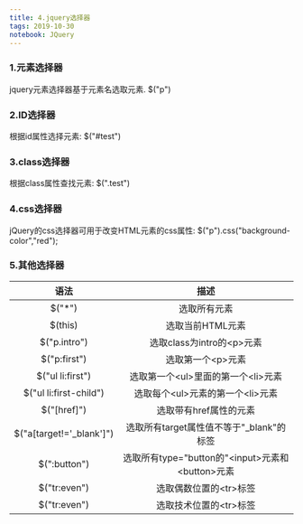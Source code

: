 ```yaml
---
title: 4.jquery选择器
tags: 2019-10-30
notebook: JQuery
---
```


### 1.元素选择器

jquery元素选择器基于元素名选取元素.
    $("p")

### 2.ID选择器

根据id属性选择元素:
    $("#test")
### 3.class选择器

根据class属性查找元素:
    $(".test")

### 4.css选择器

jQuery的css选择器可用于改变HTML元素的css属性:
    $("p").css("background-color","red");

### 5.其他选择器

语法|描述
|:-:|:-:|
$("*")|选取所有元素
$(this)|选取当前HTML元素
$("p.intro")|选取class为intro的\<p>元素
$("p:first")|选取第一个\<p>元素
$("ul li:first")|选取第一个\<ul>里面的第一个\<li>元素
$("ul li:first-child")|选取每个\<ul>元素的第一个\<li>元素
$("[href]")|选取带有href属性的元素
$("a[target!='_blank']")|选取所有target属性值不等于"_blank"的<a>标签
$(":button")|选取所有type="button的"\<input>元素和\<button>元素
$("tr:even")|选取偶数位置的\<tr>标签
$("tr:even")|选取技术位置的\<tr>标签
